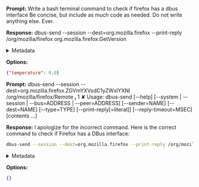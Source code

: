 **Prompt:**
Write a bash terminal command to check if firefox has a dbus interface
Be concise, but include as much code as needed. Do not write anything else. Ever.


**Response:**
dbus-send --session --dest=org.mozilla.firefox --print-reply /org/mozilla/firefox org.mozilla.firefox.GetVersion

<details><summary>Metadata</summary>

- Duration: 3420 ms
- Datetime: 2023-10-19T08:16:47.564341
- Model: gpt-3.5-turbo-0613

</details>

**Options:**
```json
{"temperature": 0.0}
```

**Prompt:**
 dbus-send --session --dest=org.mozilla.firefox.ZGVmYXVsdC1yZWxlYXNl /org/mozilla/firefox/Remote                        1 ✘ 
Usage: dbus-send [--help] [--system | --session | --bus=ADDRESS | --peer=ADDRESS] [--sender=NAME] [--dest=NAME] [--type=TYPE] [--print-reply[=literal]] [--reply-timeout=MSEC] <destination object path> <message name> [contents ...]

**Response:**
I apologize for the incorrect command. Here is the correct command to check if Firefox has a DBus interface:

```bash
dbus-send --session --dest=org.mozilla.firefox --print-reply /org/mozilla/firefox org.mozilla.firefox.Remote.GetInterfaceName
```

<details><summary>Metadata</summary>

- Duration: 6845 ms
- Datetime: 2023-10-19T08:17:35.194068
- Model: gpt-3.5-turbo-0613

</details>

**Options:**
```json
{}
```

